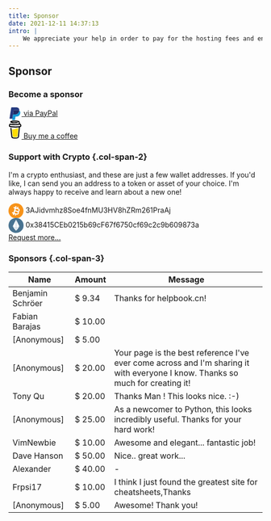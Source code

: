 ```yaml
---
title: Sponsor
date: 2021-12-11 14:37:13
intro: |
    We appreciate your help in order to pay for the hosting fees and ensuring I can spend enough time to create and optimize the cheatsheet webpage.
---
```


Sponsor
---------------



### Become a sponsor

<div class="flex justify-center w-full py-5">
    <a class="flex items-center w-3/5 px-4 py-3 rounded-xl bg-[#2f6eb4]" target="_blank" rel="noopener external nofollow noreferrer" href="https://paypal.me/fechinmr">
        <svg class="icon" style="width:26px;vertical-align:middle;fill:currentColor;overflow:hidden" viewBox="0 0 1024 1024" version="1.1" xmlns="http://www.w3.org/2000/svg" p-id="6144"><path d="M841.813333 253.269333c-.938667 5.888-2.005333 11.946667-3.2 18.176-40.576 209.749333-179.498667 282.24-356.864 282.24H391.424a43.946667 43.946667 0 0 0-43.349333 37.376l-46.250667 295.210667-13.098667 83.626667a23.338667 23.338667 0 0 0 22.784 26.88h160.213334a38.613333 38.613333 0 0 0 38.058666-32.682667l1.578667-8.192 30.165333-192.64 1.962667-10.538667a38.613333 38.613333 0 0 1 38.058667-32.768h23.936c155.221333 0 276.736-63.445333 312.234666-246.954666 14.848-76.672 7.168-140.714667-32.085333-185.728a153.301333 153.301333 0 0 0-43.861333-34.005334z" fill="#179BD7" p-id="6145"></path><path d="M799.317333 236.202667a318.464 318.464 0 0 0-39.509333-8.789334 498.474667 498.474667 0 0 0-79.616-5.845333h-241.28a38.528 38.528 0 0 0-38.058667 32.768L349.525333 581.546667l-1.450666 9.514666a43.946667 43.946667 0 0 1 43.349333-37.376h90.325333c177.365333 0 316.288-72.533333 356.864-282.24 1.237333-6.229333 2.261333-12.288 3.157334-18.176a215.68 215.68 0 0 0-42.453334-17.066666z" fill="#222D65" p-id="6146" data-spm-anchor-id="a313x.7781069.0.i0" class=""></path><path d="M400.853333 254.293333a38.442667 38.442667 0 0 1 38.058667-32.725333h241.28c28.586667 0 55.296 1.877333 79.616 5.845333 16.512 2.602667 32.768 6.528 48.64 11.690667 11.946667 3.968 23.082667 8.704 33.365333 14.165333 12.074667-77.525333-.085333-130.304-41.770666-178.133333C754.133333 22.528 671.274667 0 565.248 0H257.365333c-21.632 0-40.106667 15.872-43.477333 37.418667L85.674667 855.466667a26.752 26.752 0 0 0 5.973333 21.461333c5.034667 5.888 12.373333 9.301333 20.096 9.344h190.08l47.701333-304.725333 51.328-327.253334z" fill="#253B80" p-id="6147"></path></svg>
        <span class="ml-3 text-white text-xl font-semibold leading-none">via PayPal</span>
    </a>
</div>
<div class="flex justify-center w-full pb-5">
    <a href="https://www.buymeacoffee.com/randy8080" class="flex items-center w-3/5 px-4 py-1.5 rounded-xl bg-[#90d4b7] line-through decoration-pink-500">
        <svg width="26" viewBox="0 0 25 35" fill="none" xmlns="http://www.w3.org/2000/svg"><path d="M22.0672 8.1281 22.0437 8.11426 21.9893 8.09766C22.0112 8.11614 22.0386 8.12685 22.0672 8.1281Z" fill="black"></path><path d="M22.4111 10.5781 22.3848 10.5855 22.4111 10.5781Z" fill="black"></path><path d="M22.0735 8.11128C22.0708 8.11093 22.0681 8.11029 22.0655 8.10938 22.0654 8.11115 22.0654 8.11293 22.0655 8.1147 22.0685 8.11432 22.0712 8.11313 22.0735 8.11128Z" fill="black"></path><path d="M22.3877 10.5647 22.4274 10.5421 22.4421 10.5338 22.4555 10.5195C22.4303 10.5304 22.4074 10.5457 22.3877 10.5647Z" fill="black"></path><path d="M22.1334 8.1762 22.0947 8.1393 22.0684 8.125C22.0825 8.14993 22.1058 8.16832 22.1334 8.1762Z" fill="black"></path><path d="M12.3836 31.9453C12.3526 31.9587 12.3255 31.9796 12.3047 32.0062L12.3291 31.9905C12.3457 31.9753 12.3693 31.9573 12.3836 31.9453Z" fill="black"></path><path d="M18.0497 30.8309C18.0497 30.7958 18.0326 30.8023 18.0368 30.9268 18.0368 30.9167 18.0409 30.9065 18.0428 30.8969 18.0451 30.8747 18.0469 30.853 18.0497 30.8309Z" fill="black"></path><path d="M17.4617 31.9453C17.4307 31.9587 17.4036 31.9796 17.3828 32.0062L17.4073 31.9905C17.4239 31.9753 17.4474 31.9573 17.4617 31.9453Z" fill="black"></path><path d="M8.39845 32.2145C8.37496 32.1941 8.34619 32.1807 8.31543 32.1758 8.34034 32.1878 8.36524 32.1998 8.38185 32.209L8.39845 32.2145Z" fill="black"></path><path d="M7.50541 31.3533C7.50173 31.317 7.49058 31.2818 7.47266 31.25 7.48535 31.2831 7.49598 31.317 7.50448 31.3515L7.50541 31.3533Z" fill="black"></path><path d="M13.5278 15.9814C12.2963 16.5086 10.8987 17.1064 9.08736 17.1064 8.32963 17.1048 7.57558 17.0009 6.8457 16.7973L8.09845 29.6592C8.14279 30.1968 8.38769 30.698 8.78452 31.0634 9.18134 31.4288 9.70106 31.6316 10.2405 31.6315 10.2405 31.6315 12.0167 31.7237 12.6094 31.7237 13.2474 31.7237 15.1601 31.6315 15.1601 31.6315 15.6995 31.6315 16.2191 31.4286 16.6158 31.0633 17.0125 30.6979 17.2574 30.1967 17.3017 29.6592L18.6435 15.4463C18.0439 15.2415 17.4387 15.1055 16.7565 15.1055 15.5767 15.105 14.626 15.5114 13.5278 15.9814Z" fill="#FFDD00"></path><path d="M2.96582 10.5039 2.98704 10.5237 3.00088 10.532C2.99022 10.5215 2.97847 10.512 2.96582 10.5039Z" fill="black"></path><path d="M24.4376 9.31226 24.249 8.36071C24.0797 7.50694 23.6955 6.70022 22.8191 6.39164 22.5382 6.29294 22.2195 6.2505 22.0041 6.04617 21.7887 5.84184 21.725 5.5245 21.6752 5.23023 21.583 4.6901 21.4963 4.14952 21.4017 3.61033 21.3201 3.14677 21.2555 2.62602 21.0428 2.20075 20.7661 1.62973 20.1918 1.29579 19.6208 1.07485 19.3282.965622 19.0296.873222 18.7265.798101 17.2998.421723 15.7999.283349 14.3322.204476 12.5705.107269 10.8042.136556 9.04673.292113 7.73863.411114 6.36089.555024 5.11783 1.00751 4.6635 1.1731 4.19533 1.37189 3.84986 1.7229 3.42597 2.15417 3.2876 2.82113 3.5971 3.35894 3.81711 3.74086 4.1898 4.01069 4.58509 4.18919 5.09997 4.41919 5.63769 4.5942 6.18931 4.71132 7.72526 5.0508 9.3161 5.1841 10.8853 5.24083 12.6245 5.31103 14.3665 5.25414 16.0974 5.07063 16.5254 5.02359 16.9527 4.96716 17.3792 4.90136 17.8815 4.82433 18.2039 4.16751 18.0558 3.70995 17.8787 3.16292 17.4027 2.95074 16.8644 3.0333 16.7851 3.04576 16.7062 3.05729 16.6269 3.06882L16.5697 3.07712C16.3873 3.10019 16.205 3.12171 16.0226 3.1417 15.646 3.18229 15.2683 3.2155 14.8898 3.24133 14.042 3.30037 13.192 3.32758 12.3423 3.32896 11.5075 3.32896 10.6722 3.30544 9.83916 3.25055 9.45909 3.22564 9.07994 3.19397 8.70172 3.15553 8.52967 3.13755 8.35809 3.11864 8.18651 3.09742L8.02322 3.07666 7.98771 3.07159 7.81843 3.04714C7.4725 2.99502 7.12656 2.93506 6.78431 2.86264 6.74978 2.85498 6.71889 2.83577 6.69675 2.80818 6.67461 2.78059 6.66254 2.74627 6.66254 2.71089 6.66254 2.67552 6.67461 2.6412 6.69675 2.61361 6.71889 2.58602 6.74978 2.5668 6.78431 2.55914H6.79077C7.08735 2.49595 7.38624 2.44199 7.68605 2.39494 7.78599 2.37926 7.88623 2.36388 7.98679 2.34881H7.98955C8.17728 2.33636 8.36593 2.30269 8.55274 2.28055 10.178 2.11149 11.813 2.05386 13.4461 2.10804 14.239 2.13111 15.0314 2.17769 15.8206 2.25795 15.9903 2.27548 16.1592 2.29393 16.328 2.31468 16.3926 2.32252 16.4576 2.33175 16.5226 2.33959L16.6536 2.3585C17.0355 2.41539 17.4154 2.48442 17.7934 2.5656 18.3533 2.68737 19.0724 2.72704 19.3215 3.3405 19.4008 3.53514 19.4368 3.75147 19.4806 3.9558L19.5364 4.2164C19.5379 4.22108 19.5389 4.22586 19.5396 4.2307 19.6716 4.8457 19.8036 5.46069 19.9359 6.07569 19.9455 6.12112 19.9458 6.16806 19.9365 6.21359 19.9273 6.25911 19.9087 6.30224 19.8821 6.34028 19.8554 6.37832 19.8212 6.41046 19.7816 6.4347 19.7419 6.45893 19.6977 6.47474 19.6517 6.48113H19.648L19.5673 6.4922 19.4875 6.50281C19.2348 6.53571 18.9817 6.56646 18.7283 6.59506 18.2292 6.65194 17.7294 6.70114 17.2288 6.74265 16.234 6.82537 15.2373 6.87965 14.2385 6.90548 13.7296 6.919 13.2209 6.92531 12.7123 6.92439 10.6878 6.92279 8.66519 6.80513 6.65424 6.57199 6.43653 6.54616 6.21883 6.51849 6.00112 6.49035 6.16993 6.51203 5.87843 6.47375 5.81939 6.46545 5.68101 6.44607 5.54264 6.42593 5.40426 6.40502 4.93979 6.33537 4.47808 6.24958 4.01453 6.1744 3.45411 6.08215 2.91814 6.12827 2.41123 6.40502 1.99513 6.63272 1.65836 6.98188 1.44584 7.40593 1.22721 7.85795 1.16217 8.3501 1.06439 8.8358.966604 9.32149.814392 9.84408.872048 10.3427.996123 11.4188 1.74842 12.2933 2.8305 12.4889 3.84848 12.6734 4.87198 12.8228 5.89826 12.9501 9.9297 13.4439 14.0025 13.5029 18.0466 13.1263 18.3759 13.0956 18.7048 13.062 19.0332 13.0258 19.1358 13.0145 19.2396 13.0263 19.337 13.0604 19.4344 13.0944 19.523 13.1498 19.5962 13.2225 19.6694 13.2952 19.7255 13.3834 19.7602 13.4805 19.795 13.5777 19.8075 13.6814 19.797 13.7841L19.6946 14.7794C19.4883 16.7908 19.282 18.802 19.0756 20.813 18.8604 22.9249 18.6437 25.0366 18.4257 27.1482 18.3642 27.7429 18.3027 28.3375 18.2412 28.9319 18.1822 29.5172 18.1739 30.121 18.0627 30.6994 17.8875 31.609 17.2717 32.1675 16.3732 32.3719 15.55 32.5592 14.7091 32.6575 13.8649 32.6652 12.929 32.6703 11.9936 32.6288 11.0578 32.6338 10.0587 32.6394 8.83502 32.5471 8.06381 31.8036 7.38624 31.1505 7.29261 30.1279 7.20036 29.2437 7.07736 28.073 6.95544 26.9025 6.83459 25.7322L6.15656 19.2245 5.71791 15.0137C5.71053 14.9441 5.70315 14.8754 5.69623 14.8053 5.64365 14.303 5.28803 13.8113 4.72761 13.8366 4.24792 13.8579 3.70272 14.2656 3.759 14.8053L4.08417 17.927 4.75667 24.3844C4.94824 26.2187 5.13935 28.0532 5.33 29.888 5.3669 30.2395 5.40149 30.5919 5.44024 30.9434 5.65103 32.864 7.11779 33.899 8.93419 34.1906 9.99506 34.3612 11.0818 34.3963 12.1583 34.4138 13.5384 34.4359 14.9322 34.489 16.2897 34.239 18.3012 33.87 19.8104 32.5268 20.0258 30.4434 20.0873 29.8419 20.1488 29.2403 20.2103 28.6385 20.4148 26.6484 20.619 24.6581 20.8228 22.6677L21.4898 16.1641 21.7956 13.1835C21.8108 13.0357 21.8733 12.8968 21.9736 12.7872 22.0739 12.6776 22.2069 12.6033 22.3528 12.5751 22.928 12.463 23.4778 12.2716 23.8869 11.8339 24.5382 11.137 24.6678 10.2283 24.4376 9.31226ZM2.80098 9.95524C2.80975 9.95109 2.7936 10.0263 2.78669 10.0613 2.7853 10.0083 2.78807 9.96124 2.80098 9.95524ZM2.8568 10.387C2.86141 10.3837 2.87524 10.4022 2.88954 10.4243 2.86786 10.404 2.85403 10.3888 2.85633 10.387H2.8568ZM2.91168 10.4594C2.93152 10.4931 2.94213 10.5143 2.91168 10.4594V10.4594ZM3.02192 10.5489H3.02469C3.02469 10.5521 3.02976 10.5553 3.03161 10.5586 3.02855 10.555 3.02515 10.5518 3.02146 10.5489H3.02192ZM22.326 10.4151C22.1194 10.6116 21.8081 10.7029 21.5004 10.7486 18.0503 11.2606 14.5499 11.5198 11.0619 11.4054 8.56565 11.3201 6.09567 11.0429 3.62431 10.6937 3.38215 10.6596 3.11971 10.6153 2.9532 10.4368 2.63955 10.1001 2.7936 9.42204 2.87524 9.01522 2.94997 8.64253 3.09295 8.14577 3.53621 8.09272 4.22808 8.01155 5.03158 8.30352 5.71607 8.4073 6.54016 8.53306 7.36733 8.63377 8.19758 8.70941 11.7409 9.03229 15.3437 8.98201 18.8713 8.50969 19.5143 8.42329 20.1549 8.32289 20.7933 8.2085 21.362 8.10656 21.9926 7.91515 22.3362 8.50416 22.5719 8.90544 22.6033 9.44233 22.5668 9.89574 22.5556 10.0933 22.4693 10.2791 22.3256 10.4151H22.326Z" fill="black"></path></svg>
        <span class="ml-3 text-white text-xl font-semibold leading-none">Buy me a coffee</span>
    </a>
</div>




### Support with Crypto {.col-span-2}

<div class="row-span-3 dark:text-slate-300 p-4">
    <p>I'm a crypto enthusiast, and these are just a few wallet addresses. If you'd like, I can send you an address to a token or asset of your choice. I'm always happy to receive and learn about a new one!</p>
    <div class="flex items-center mt-3">
        <svg class="icon mr-2" style="width: 30px;vertical-align: middle;fill: currentColor;overflow: hidden;" viewBox="0 0 1029 1024" version="1.1" xmlns="http://www.w3.org/2000/svg" p-id="6488"><path d="M1024.727025 511.98976c0 282.771945-229.217816 511.98976-511.98976 511.98976-282.766825 0-511.98976-229.217816-511.98976-511.98976 0-282.766825 229.222936-511.98976 511.98976-511.98976 282.771945 0 511.98976 229.222936 511.98976 511.98976" fill="#F7931A" p-id="6489"></path><path d="M637.048379 661.623888a55.842723 55.842723 0 0 1-27.145697 33.417571 55.858083 55.858083 0 0 1-42.827943 4.444071l-144.181437-42.940581 32.122238-107.840403 144.171196 42.945701h0.00512c29.726125 8.852303 46.713946 40.242395 37.856523 69.973641m48.628787-221.00038a55.929761 55.929761 0 0 1 4.438952 42.833063c-8.857423 29.721006-40.262875 46.698586-69.973641 37.861643h-0.00512l-144.176316-42.940582 32.111998-107.840403 144.181436 42.940581a55.888802 55.888802 0 0 1 33.422691 27.145698m64.54143-34.917702c-16.48095-30.458271-43.836563-52.678626-77.01862-62.560029l-19.076738-5.677966 26.705385-89.669887-68.519589-20.407912-26.705386 89.669887-58.49995-17.423012 26.710506-89.669886-16.414392-4.889503-66.49723-19.803763-25.742845 86.434111-81.037739-24.135197-22.870583 76.798464 81.037739 24.140317-83.254655 279.536169-81.037739-24.135197-22.870583 76.803584 81.03262 24.130077-21.723726 72.953421 16.409272 4.889502 66.49723 19.803764 22.691386-76.189196 58.638188 17.463971-22.691387 76.194316 68.243116 20.325993 22.691386-76.194316 19.209856 5.718926a130.255315 130.255315 0 0 0 37.185816 5.452691c21.247575 0 42.295474-5.278614 61.51045-15.677127 30.458271-16.48095 52.673507-43.831443 62.560028-77.023739 10.393392-34.912582 5.263255-70.777464-11.268894-100.298794 30.01284-15.661767 53.927881-42.935461 64.331513-77.863403 9.886522-33.192296 6.251395-68.243115-10.224435-98.696266" fill="#FFFFFF" p-id="6490"></path></svg>
        <span>3AJidvmhz8Soe4fnMU3HV8hZRm261PraAj</span>
    </div>
    <div class="flex items-center mt-3">
        <svg class="icon mr-2" style="width: 30px;vertical-align: middle;fill: currentColor;overflow: hidden;" viewBox="0 0 1029 1024" version="1.1" xmlns="http://www.w3.org/2000/svg" p-id="9557"><path d="M1028.653987 511.98976c0 282.771945-229.222936 511.98976-511.98976 511.98976-282.761705 0-511.98976-229.217816-511.98976-511.98976 0-282.766825 229.228055-511.98976 511.98976-511.98976 282.766825 0 511.98976 229.222936 511.98976 511.98976" fill="#497391" p-id="9558"></path><path d="M289.970521 575.430411l219.602648-452.358312v567.95536zM743.368173 575.430411l-220.380873 115.597048V122.918502zM289.970521 591.97792l219.602648 109.954921v176.810544zM743.368173 591.97792l-220.380873 286.765465v-176.810544z" fill="#FFFFFF" p-id="9559"></path></svg>
        <span>0x38415CEb0215b69cF67f6750cf69c2c9b609873a</span>
    </div>
    <div class="flex items-center mt-3">
        <a class="text-blue-500" target="_blank" rel="noopener external nofollow noreferrer" href="https://twitter.com/QuickRef_ME">Request more...</a>
    </div>
</div>

### Sponsors {.col-span-3}


| Name            | Amount  | Message                                                                           |
|-----------------|---------|-----------------------------------------------------------------------------------|
| Benjamin Schröer| $ 9.34  | Thanks for helpbook.cn!                                                           |
| Fabian Barajas  | $ 10.00 |                                                                                   |
| [Anonymous]     | $ 5.00  |                                                                                   |
| [Anonymous]     | $ 20.00 | Your page is the best reference I've ever come across and I'm sharing it with everyone I know. Thanks so much for creating it! |
| Tony Qu         | $ 20.00 | Thanks Man ! This looks nice. :-)                                                 |
| [Anonymous]     | $ 25.00 | As a newcomer to Python, this looks incredibly useful. Thanks for your hard work! |
| VimNewbie       | $ 10.00 | Awesome and elegant...  fantastic job!                                            |
| Dave Hanson     | $ 50.00 | Nice.. great work...                                                              |
| Alexander       | $ 40.00 | -                                                                                 |
| Frpsi17         | $ 10.00 | I think I just found the greatest site for cheatsheets,Thanks                     |
| [Anonymous]     | $ 5.00  | Awesome! Thank you!                                                               |


